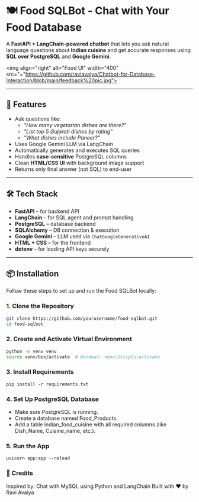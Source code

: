# 🍽️ Food SQLBot - Chat with Your Food Database

A **FastAPI + LangChain-powered chatbot** that lets you ask natural language questions about **Indian cuisine** and get accurate responses using **SQL over PostgreSQL** and **Google Gemini**.

<img align="right" alt="Food UI" width="400" src="="https://github.com/raviavaiya/Chatbot-for-Database-Interaction/blob/main/feedback%20pic.jpg">

---

## 🚀 Features

- Ask questions like:
  - *"How many vegetarian dishes are there?"*
  - *"List top 5 Gujarati dishes by rating"*
  - *"What dishes include Paneer?"*
- Uses Google Gemini LLM via LangChain
- Automatically generates and executes SQL queries
- Handles **case-sensitive** PostgreSQL columns
- Clean **HTML/CSS UI** with background image support
- Returns only final answer (not SQL) to end-user

---

## 🛠️ Tech Stack

- **FastAPI** – for backend API
- **LangChain** – for SQL agent and prompt handling
- **PostgreSQL** – database backend
- **SQLAlchemy** – DB connection & execution
- **Google Gemini** – LLM used via `ChatGoogleGenerativeAI`
- **HTML + CSS** – for the frontend
- **dotenv** – for loading API keys securely

---

## 📦 Installation

Follow these steps to set up and run the Food SQLBot locally:

### 1. Clone the Repository

```bash
git clone https://github.com/yourusername/food-sqlbot.git
cd food-sqlbot

```

### 2. Create and Activate Virtual Environment

```bash
python -m venv venv
source venv/bin/activate  # Windows: venv\Scripts\activate
```
### 3. Install Requirements

```
pip install -r requirements.txt
```

### 4. Set Up PostgreSQL Database

- Make sure PostgreSQL is running.
- Create a database named Food_Products.
- Add a table indian_food_cuisine with all required columns (like Dish_Name, Cuisine_name, etc.).

### 5. Run the App
```
uvicorn app:app --reload
```

### 🙏 Credits

Inspired by: Chat with MySQL using Python and LangChain
Built with ❤️ by Ravi Avaiya
